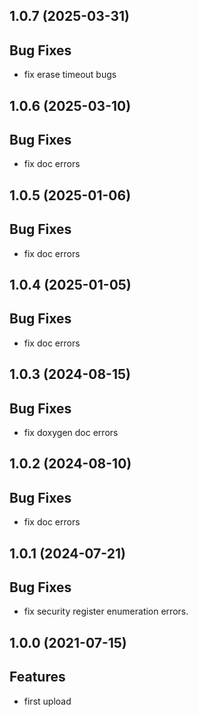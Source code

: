 ## 1.0.7 (2025-03-31)

## Bug Fixes

- fix erase timeout bugs

## 1.0.6 (2025-03-10)

## Bug Fixes

- fix doc errors

## 1.0.5 (2025-01-06)

## Bug Fixes

- fix doc errors

## 1.0.4 (2025-01-05)

## Bug Fixes

- fix doc errors

## 1.0.3 (2024-08-15)

## Bug Fixes

- fix doxygen doc errors

## 1.0.2 (2024-08-10)

## Bug Fixes

- fix doc errors

## 1.0.1 (2024-07-21)

## Bug Fixes

- fix security register enumeration errors.

## 1.0.0 (2021-07-15)

## Features

- first upload

